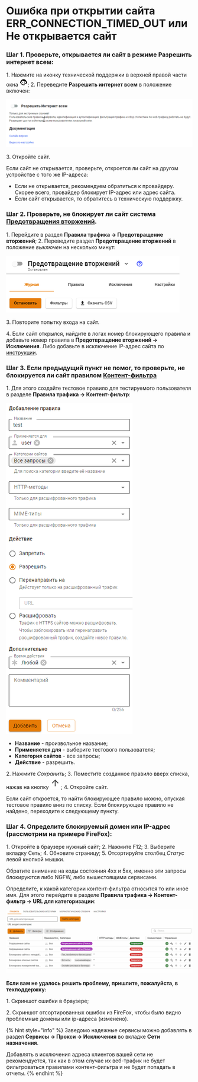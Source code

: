 # Ошибка при открытии сайта ERR\_CONNECTION\_TIMED\_OUT или Не открывается сайт

### Шаг 1. Проверьте, открывается ли сайт в режиме **Разрешить интернет всем**:

1\. Нажмите на иконку технической поддержки в верхней правой части окна ![](/.gitbook/assets/icon-help.png);
2\. Переведите **Разрешить интернет всем** в положение включен:

<img src="/.gitbook/assets/support.gif" alt="" data-size="original">

3\. Откройте сайт.

Если сайт не открывается, проверьте, откроется ли сайт на другом устройстве с того же IP-адреса:
  * Если не открывается, рекомендуем обратиться к провайдеру. Скорее всего, провайдер блокирует IP-адрес или адрес сайта. 
  * Если сайт открывается, то обратитесь в техническую поддержку.

### Шаг 2. Проверьте, не блокирует ли сайт система [**Предотвращения вторжений**](/settings/access-rules/ips/README.md).

1\. Перейдите в раздел **Правила трафика -> Предотвращение вторжений**;
2\. Переведите раздел **Предотвращение вторжений** в положение _выключен_ на несколько минут:

<img src="/.gitbook/assets/ips8.png" alt="" data-size="original">
  
3\. Повторите попытку входа на сайт.

4\. Если сайт открылся, найдите в логах номер блокирующего правила и добавьте номер правила в **Предотвращение вторжений -> Исключения**. Либо добавьте в исключение IP-адрес сайта по [инструкции](/settings/access-rules/ips/README.md#kak-isklyuchit-uzel-iz-obrabotki-sistemoi-ids-ips).

### Шаг 3. Если предыдущий пункт не помог, то проверьте, не блокируется ли сайт правилом [Контент-фильтра](/settings/access-rules/content-filter/)

1\. Для этого создайте тестовое правило для тестируемого пользователя в разделе **Правила трафика -> Контент-фильтр**:

![](/.gitbook/assets/content-filter16.png)

* **Название** - произвольное название;
* **Применяется для** - выберите тестового пользователя;
* **Категория сайтов** - все запросы;
* **Действие** - разрешить.

2\. Нажмите _Сохранить_;
3\. Поместите созданное правило вверх списка, нажав на кнопку ![](/.gitbook/assets/icon-up.png);
4\. Откройте сайт.

Если сайт откроется, то найти блокирующее правило можно, опуская тестовое правило вниз по списку. Если блокирующее правило не найдено, переходите к следующему пункту.

### Шаг 4. Определите блокируемый домен или IP-адрес (рассмотрим на примере FireFox):

1\. Откройте в браузере нужный сайт;
2\. Нажмите F12;
3\. Выберите вкладку Сеть;
4\. Обновите страницу;
5\. Отсортируйте столбец _Статус_ левой кнопкой мышки.

Обратите внимание на коды состояния 4xx и 5хх, именно эти запросы блокируются либо NGFW, либо вышестоящими сервисами.

Определите, к какой категории контент-фильтра относится то или иное имя. Для этого перейдите в разделе **Правила трафика -> Контент-фильтр -> URL для категоризации**:

![](/.gitbook/assets/content-filter3.gif)

<!-- Вставьте в поле ссылку на ресурс, который требуется категоризировать, и нажмите **Найти категории**. Категории, в которые входит URL, отобразатся ниже. -->

**Если вам не удалось решить проблему, пришлите, пожалуйста, в техподдержку:**

1\. Скриншот ошибки в браузере;

2\. Скриншот отсортированных ошибок из FireFox, чтобы было видно проблемные домены или ip-адреса (изменено).

{% hint style="info" %}
Заведомо надежные сервисы можно добавлять в раздел **Сервисы -> Прокси -> Исключения** во вкладке **Сети назначения**.

Добавлять в исключения адреса клиентов вашей сети не рекомендуется, так как в этом случае их веб-трафик не будет фильтроваться правилами контент-фильтра и не будет попадать в отчеты.
{% endhint %}
